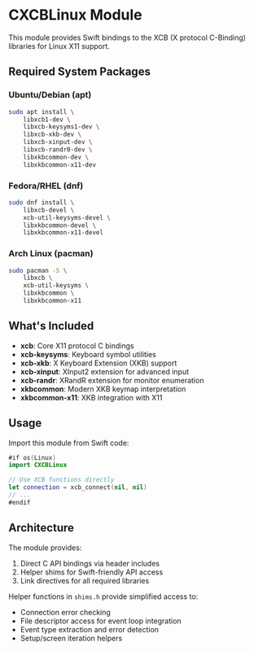 # CXCBLinux Module

This module provides Swift bindings to the XCB (X protocol C-Binding) libraries for Linux X11 support.

## Required System Packages

### Ubuntu/Debian (apt)
```bash
sudo apt install \
    libxcb1-dev \
    libxcb-keysyms1-dev \
    libxcb-xkb-dev \
    libxcb-xinput-dev \
    libxcb-randr0-dev \
    libxkbcommon-dev \
    libxkbcommon-x11-dev
```

### Fedora/RHEL (dnf)
```bash
sudo dnf install \
    libxcb-devel \
    xcb-util-keysyms-devel \
    libxkbcommon-devel \
    libxkbcommon-x11-devel
```

### Arch Linux (pacman)
```bash
sudo pacman -S \
    libxcb \
    xcb-util-keysyms \
    libxkbcommon \
    libxkbcommon-x11
```

## What's Included

- **xcb**: Core X11 protocol C bindings
- **xcb-keysyms**: Keyboard symbol utilities
- **xcb-xkb**: X Keyboard Extension (XKB) support
- **xcb-xinput**: XInput2 extension for advanced input
- **xcb-randr**: XRandR extension for monitor enumeration
- **xkbcommon**: Modern XKB keymap interpretation
- **xkbcommon-x11**: XKB integration with X11

## Usage

Import this module from Swift code:

```swift
#if os(Linux)
import CXCBLinux

// Use XCB functions directly
let connection = xcb_connect(nil, nil)
// ...
#endif
```

## Architecture

The module provides:
1. Direct C API bindings via header includes
2. Helper shims for Swift-friendly API access
3. Link directives for all required libraries

Helper functions in `shims.h` provide simplified access to:
- Connection error checking
- File descriptor access for event loop integration
- Event type extraction and error detection
- Setup/screen iteration helpers
